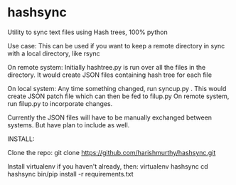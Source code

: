 # hashsync
Utility to sync text files using Hash trees, 100% python

Use case:
This can be used if you want to keep a remote directory in sync with a local directory, like rsync

On remote system:
Initially hashtree.py is run over all the files in the directory. It would create JSON files containing hash tree for each file

On local system:
Any time something changed, run syncup.py <changed file> <remote json file>. This would create JSON patch file which can then be fed to filup.py
On remote system, run filup.py <patch file> to incorporate changes.

Currently the JSON files will have to be manually exchanged between systems. But have plan to include as well.

INSTALL:

Clone the repo:
  git clone https://github.com/harishmurthy/hashsync.git

Install virtualenv if you haven't already, then:
  virtualenv hashsync
  cd hashsync
  bin/pip install -r requirements.txt

